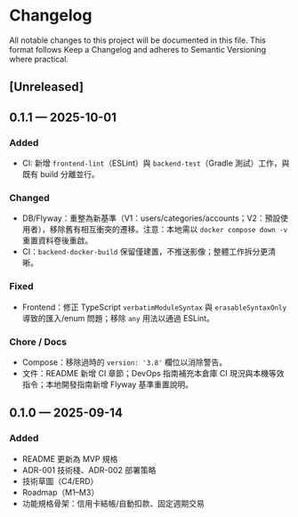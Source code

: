 # Changelog

All notable changes to this project will be documented in this file.
This format follows Keep a Changelog and adheres to Semantic Versioning where practical.

## [Unreleased]

## 0.1.1 — 2025-10-01
### Added
- CI: 新增 `frontend-lint`（ESLint）與 `backend-test`（Gradle 測試）工作，與既有 build 分離並行。

### Changed
- DB/Flyway：重整為新基準（V1：users/categories/accounts；V2：預設使用者），移除舊有相互衝突的遷移。注意：本地需以 `docker compose down -v` 重置資料卷後重啟。
- CI：`backend-docker-build` 保留僅建置，不推送影像；整體工作拆分更清晰。

### Fixed
- Frontend：修正 TypeScript `verbatimModuleSyntax` 與 `erasableSyntaxOnly` 導致的匯入/enum 問題；移除 `any` 用法以通過 ESLint。

### Chore / Docs
- Compose：移除過時的 `version: '3.8'` 欄位以消除警告。
- 文件：README 新增 CI 章節；DevOps 指南補充本倉庫 CI 現況與本機等效指令；本地開發指南新增 Flyway 基準重置說明。

## 0.1.0 — 2025-09-14
### Added
- README 更新為 MVP 規格
- ADR-001 技術棧、ADR-002 部署策略
- 技術草圖（C4/ERD）
- Roadmap（M1–M3）
- 功能規格骨架：信用卡結帳/自動扣款、固定週期交易
